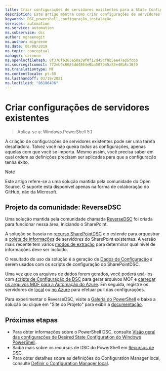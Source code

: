 ```yaml
---
title: Criar configurações de servidores existentes para a State Configuration da Automação do Azure
description: Este artigo mostra como criar configurações de servidores existentes para a State Configuration da Automação do Azure.
keywords: DSC,powershell,configuração,instalação
services: automation
ms.service: automation
ms.subservice: dsc
author: mgreenegit
ms.author: migreene
ms.date: 08/08/2019
ms.topic: conceptual
manager: carmonm
ms.openlocfilehash: 8f376fb383e50a39f0f12d45cf9b5ae47ad6fcbb
ms.sourcegitcommit: 772eb9c6684dd4864e0ba507945a83e48b8c16f0
ms.translationtype: MT
ms.contentlocale: pt-BR
ms.lasthandoff: 03/19/2021
ms.locfileid: "86186496"
---
```

# <a name="create-configurations-from-existing-servers"></a>Criar configurações de servidores existentes

> Aplica-se a: Windows PowerShell 5.1

A criação de configurações de servidores existentes pode ser uma tarefa desafiadora.
Talvez você não queira *todas* as configurações, apenas aquelas com que você se importa.
Mesmo assim, você precisa saber em qual ordem as definições precisam ser aplicadas para que a configuração tenha êxito.

> [!NOTE]
> Este artigo refere-se a uma solução mantida pela comunidade do Open Source.
> O suporte está disponível apenas na forma de colaboração do GitHub, não da Microsoft.

## <a name="community-project-reversedsc"></a>Projeto da comunidade: ReverseDSC

Uma solução mantida pela comunidade chamada [ReverseDSC](https://github.com/microsoft/reversedsc) foi criada para funcionar nessa área, iniciando o SharePoint.

A solução se baseia no [recurso SharePointDSC](https://github.com/powershell/sharepointdsc) e o estende para orquestrar a [coleta de informações](https://github.com/Microsoft/sharepointDSC.reverse#how-to-use) de servidores do SharePoint existentes.
A versão mais recente tem vários [modos de extração](https://github.com/Microsoft/SharePointDSC.Reverse/wiki/Extraction-Modes) para determinar qual nível de informações deve ser incluído.

O resultado do uso da solução é a geração de [Dados de Configuração](https://github.com/Microsoft/sharepointDSC.reverse#configuration-data) a serem usados com os scripts de configuração do SharePointDSC.

Uma vez que os arquivos de dados forem gerados, você poderá usá-los com [scripts de Configuração de DSC](/powershell/scripting/dsc/overview/overview) para gerar arquivos MOF e [carregar os arquivos MOF para a Automação do Azure](./tutorial-configure-servers-desired-state.md#create-and-upload-a-configuration-to-azure-automation).
Em seguida, registre os servidores de [local](./automation-dsc-onboarding.md#enable-physicalvirtual-linux-machines) ou [no Azure](./automation-dsc-onboarding.md#enable-azure-vms) para efetuar pull das configurações.

Para experimentar o ReverseDSC, visite a [Galeria do PowerShell](https://www.powershellgallery.com/packages/ReverseDSC/) e baixe a solução ou clique em "Site do Projeto" para exibir a [documentação](https://github.com/Microsoft/sharepointDSC.reverse).

## <a name="next-steps"></a>Próximas etapas

- Para obter informações sobre o PowerShell DSC, consulte [Visão geral das configurações de Desired State Configuration do Windows PowerShell](/powershell/scripting/dsc/overview/overview).
- Saiba mais sobre os recursos de DSC do PowerShell em [Recursos de DSC](/powershell/scripting/dsc/resources/resources).
- Para obter detalhes sobre as definições do Configuration Manager local, consulte [Definir o Configuration Manager local](/powershell/scripting/dsc/managing-nodes/metaconfig).
